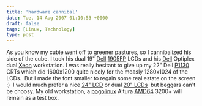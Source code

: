 ```yaml
---
title: 'hardware cannibal'
date: Tue, 14 Aug 2007 01:10:53 +0000
draft: false
tags: [Linux, Technology]
type: post
---
```


As you know my cubie went off to greener pastures, so I cannibalized his side of the cube. I took his dual 19" [Dell](http://www.dell.com) [1905FP](http://reviews.cnet.com/lcd-monitors/dell-ultrasharp-1905fp/4505-3174_7-31232074.html) LCDs and his [Dell](http://www.dell.com) Optiplex dual [Xeon](http://reviews.cnet.com/lcd-monitors/dell-ultrasharp-1905fp/4505-3174_7-31232074.html) workstation. I was really hesitant to give up my 22" Dell [P1130](http://support.dell.com/support/edocs/monitors/p1130/en/g_ug/specs.htm) CRTs which did 1600x1200 quite nicely for the measly 1280x1024 of the LCDs.  But I made the font smaller to regain some real estate on the screen :)  I would much prefer a nice [24" LCD](http://accessories.us.dell.com/sna/productdetail.aspx?c=us&l=en&s=dhs&cs=19&sku=320-5647) or dual [20" LCDs](http://accessories.us.dell.com/sna/productdetail.aspx?c=us&l=en&s=dhs&cs=19&sku=320-4687)  but beggars can't be choosy. My old workstation, a [pogolinux](http://www.pogolinux.com/) Altura [AMD64](http://www.amd.com/us-en/Processors/ProductInformation/0,,30_118_9485_9487,00.html?redir=CPAT01) 3200+ will remain as a test box.